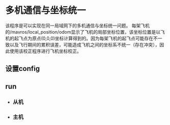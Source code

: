 # 多机通信与坐标统一

该程序是可以实现在同一局域网下的多机通信与坐标统一问题。 
每架飞机的/mavros/local_position/odom显示了飞机的局部坐标位置，该坐标位置是以飞机的起飞点为原点(0,0,0)坐标计算得到的。因为每架飞机的起飞点可能存在不一致以及飞行期间的累积误差，可能造成飞机之间的坐标系不统一（存在冲突），因此使用该校正程序进行飞机坐标校正。

## 设置config



## run



* ### 从机

* ### 主机
